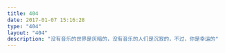 ```yaml
---
title: 404
date: 2017-01-07 15:16:28
type: "404"
layout: "404"
description: "没有音乐的世界是灰暗的，没有音乐的人们是沉寂的，不过，你是幸运的"
---
```

